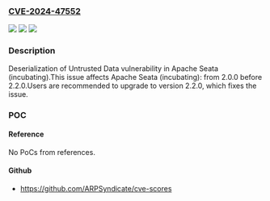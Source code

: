 ### [CVE-2024-47552](https://cve.mitre.org/cgi-bin/cvename.cgi?name=CVE-2024-47552)
![](https://img.shields.io/static/v1?label=Product&message=Apache%20Seata%20(incubating)&color=blue)
![](https://img.shields.io/static/v1?label=Version&message=2.0.0%3C%202.2.0%20&color=brighgreen)
![](https://img.shields.io/static/v1?label=Vulnerability&message=CWE-502%20Deserialization%20of%20Untrusted%20Data&color=brighgreen)

### Description

Deserialization of Untrusted Data vulnerability in Apache Seata (incubating).This issue affects Apache Seata (incubating): from 2.0.0 before 2.2.0.Users are recommended to upgrade to version 2.2.0, which fixes the issue.

### POC

#### Reference
No PoCs from references.

#### Github
- https://github.com/ARPSyndicate/cve-scores

